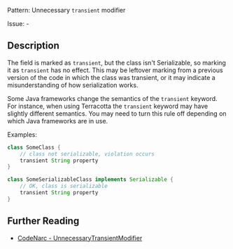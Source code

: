 Pattern: Unnecessary `transient` modifier

Issue: -

## Description

The field is marked as `transient`, but the class isn't Serializable, so marking it as `transient` has no effect. This may be leftover marking from a previous version of the code in which the class was transient, or it may indicate a misunderstanding of how serialization works.

Some Java frameworks change the semantics of the `transient` keyword. For instance, when using Terracotta the `transient` keyword may have slightly different semantics. You may need to turn this rule off depending on which Java frameworks are in use.

Examples:

``` groovy
class SomeClass {
    // class not serializable, violation occurs
    transient String property
}

class SomeSerializableClass implements Serializable {
    // OK, class is serializable
    transient String property
}
```

## Further Reading

* [CodeNarc - UnnecessaryTransientModifier](http://codenarc.sourceforge.net/codenarc-rules-unnecessary.html#UnnecessaryTransientModifier)